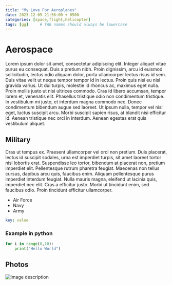 ```yaml
---
title: "My Love For Aeroplanes"
date: 2023-12-05 21:56:00 + 0500
categories: [space,flight,helicopter]
tags: [gg]     # TAG names should always be lowercase
---
```


# Aerospace

Lorem ipsum dolor sit amet, consectetur adipiscing elit. Integer aliquet vitae purus eu consequat. Duis a pretium nibh. Proin dignissim, arcu id euismod sollicitudin, lectus odio aliquam dolor, porta ullamcorper lectus risus id sem. Duis vitae velit ut neque tempor tempor id in lectus. Proin quis nisi eu nisl gravida varius. Ut dui turpis, molestie id rhoncus ac, maximus eget nulla. Proin mollis justo ut nisi ultrices commodo. Cras id libero accumsan, tempor lorem et, venenatis elit. Phasellus tristique odio non condimentum tristique. In vestibulum mi justo, et interdum magna commodo nec. Donec condimentum bibendum augue sed laoreet. Ut ipsum nulla, tempor vel nisl eget, luctus suscipit arcu. Morbi suscipit sapien risus, at blandit nisi efficitur id. Aenean tristique nec orci in interdum. Aenean egestas erat quis vestibulum aliquet.

## Military

Cras ut tempus ex. Praesent ullamcorper vel orci non pretium. Duis placerat, lectus id suscipit sodales, urna est imperdiet turpis, sit amet laoreet tortor nisl lobortis erat. Suspendisse leo tortor, bibendum at placerat non, pretium imperdiet elit. Pellentesque rutrum pharetra feugiat. Maecenas non tellus cursus, dapibus arcu quis, faucibus enim. Aliquam pellentesque purus imperdiet interdum feugiat. Nulla mauris magna, eleifend ut lacinia quis, imperdiet nec elit. Cras a efficitur justo. Morbi ut tincidunt enim, sed faucibus odio. Proin tincidunt efficitur ullamcorper.

* Air Force
* Navy
* Army

```yaml
key: value
```
### Example in python
```python
for i in range(0,10):
    print("Hello World")
```
## Photos
![Image description](https://images.unsplash.com/photo-1541747779418-3de4cf7ad445?q=80&w=2073&auto=format&fit=crop&ixlib=rb-4.0.3&ixid=M3wxMjA3fDB8MHxwaG90by1wYWdlfHx8fGVufDB8fHx8fA%3D%3D)
